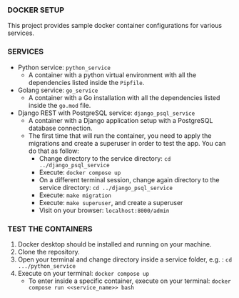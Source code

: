 ### DOCKER SETUP
This project provides sample docker container configurations for various services.

### SERVICES
- Python service: `python_service`
    - A container with a python virtual environment with all the dependencies listed inside the `Pipfile`.
- Golang service: `go_service`
    - A container with a Go installation with all the dependencies listed inside the `go.mod` file.
- Django REST with PostgreSQL service: `django_psql_service`
    - A container with a Django application setup with a PostgreSQL database connection.
    - The first time that will run the container, you need to apply the migrations and create a superuser in order to test the app. You can do that as follow:
        - Change directory to the service directory: `cd ../django_psql_service`
        - Execute: `docker compose up`
        - On a different terminal session, change again directory to the service directory: `cd ../django_psql_service`
        - Execute: `make migration`
        - Execute: `make superuser`, and create a superuser
        - Visit on your browser: `localhost:8000/admin`
        
### TEST THE CONTAINERS

1. Docker desktop should be installed and running on your machine.
2. Clone the repository.
2. Open your terminal and change directory inside a service folder, e.g. : `cd .../python_service`
3. Execute on your terminal: `docker compose up`
    - To enter inside a specific container, execute on your terminal: `docker compose run <<service_name>> bash`
